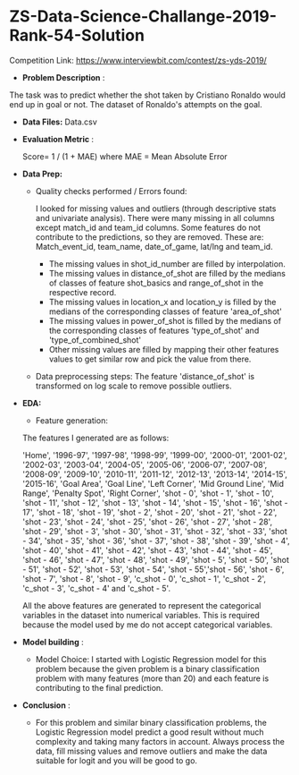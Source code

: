 # ZS-Data-Science-Challange-2019-Rank-54-Solution
Competition Link: https://www.interviewbit.com/contest/zs-yds-2019/

- **Problem Description** :

The task was to predict whether the shot taken by Cristiano Ronaldo would end up in goal or not. The dataset of Ronaldo&#39;s attempts on the goal.

- **Data Files:** Data.csv

- **Evaluation Metric** :

  Score= 1 / (1 + MAE) where MAE = Mean Absolute Error

- **Data Prep:**
  - Quality checks performed / Errors found:

    I looked for missing values and outliers (through descriptive stats and univariate analysis). There were many missing in all columns except match\_id and team\_id columns. Some features do not contribute to the predictions, so they are removed. These are: Match\_event\_id, team\_name, date\_of\_game, lat/lng and team\_id.
    
    - The missing values in shot\_id\_number are filled by interpolation.
    - The missing values in distance\_of\_shot are filled by the medians of classes of feature  shot\_basics and range\_of\_shot in the respective record.
    - The missing values in location\_x and location\_y is filled by the medians of the corresponding classes of feature &#39;area\_of\_shot&#39;
    - The missing values in  power\_of\_shot is filled by the medians of the corresponding classes of features &#39;type\_of\_shot&#39; and &#39;type\_of\_combined\_shot&#39;
    - Other missing values are filled by mapping their other features values to get similar row and pick the value from there.
  
  - Data preprocessing steps:
    The feature &#39;distance\_of\_shot&#39; is transformed on log scale to remove possible outliers.

- **EDA:**
  - Feature generation:

  The features I generated are as follows:

  &#39;Home&#39;, &#39;1996-97&#39;, &#39;1997-98&#39;, &#39;1998-99&#39;, &#39;1999-00&#39;, &#39;2000-01&#39;, &#39;2001-02&#39;, &#39;2002-03&#39;,  &#39;2003-04&#39;, &#39;2004-05&#39;, &#39;2005-06&#39;, &#39;2006-07&#39;, &#39;2007-08&#39;, &#39;2008-09&#39;, &#39;2009-10&#39;, &#39;2010-11&#39;, &#39;2011-12&#39;, &#39;2012-13&#39;, &#39;2013-14&#39;, &#39;2014-15&#39;, &#39;2015-16&#39;, &#39;Goal Area&#39;, &#39;Goal Line&#39;, &#39;Left Corner&#39;, &#39;Mid Ground Line&#39;, &#39;Mid Range&#39;, &#39;Penalty Spot&#39;, &#39;Right Corner&#39;, &#39;shot - 0&#39;, &#39;shot - 1&#39;, &#39;shot - 10&#39;, &#39;shot - 11&#39;, &#39;shot - 12&#39;, &#39;shot - 13&#39;, &#39;shot - 14&#39;, &#39;shot - 15&#39;, &#39;shot - 16&#39;, &#39;shot - 17&#39;, &#39;shot - 18&#39;, &#39;shot - 19&#39;, &#39;shot - 2&#39;, &#39;shot - 20&#39;, &#39;shot - 21&#39;, &#39;shot - 22&#39;, &#39;shot - 23&#39;, &#39;shot - 24&#39;, &#39;shot - 25&#39;, &#39;shot - 26&#39;, &#39;shot - 27&#39;, &#39;shot - 28&#39;, &#39;shot - 29&#39;, &#39;shot - 3&#39;, &#39;shot - 30&#39;, &#39;shot - 31&#39;, &#39;shot - 32&#39;, &#39;shot - 33&#39;, &#39;shot - 34&#39;, &#39;shot - 35&#39;, &#39;shot - 36&#39;, &#39;shot - 37&#39;, &#39;shot - 38&#39;, &#39;shot - 39&#39;, &#39;shot - 4&#39;, &#39;shot - 40&#39;, &#39;shot - 41&#39;, &#39;shot - 42&#39;, &#39;shot - 43&#39;, &#39;shot - 44&#39;, &#39;shot - 45&#39;, &#39;shot - 46&#39;, &#39;shot - 47&#39;, &#39;shot - 48&#39;, &#39;shot - 49&#39;, &#39;shot - 5&#39;, &#39;shot - 50&#39;, &#39;shot - 51&#39;, &#39;shot - 52&#39;, &#39;shot - 53&#39;, &#39;shot - 54&#39;, &#39;shot - 55&#39;,&#39;shot - 56&#39;, &#39;shot - 6&#39;, &#39;shot - 7&#39;, &#39;shot - 8&#39;, &#39;shot - 9&#39;, &#39;c\_shot - 0&#39;, &#39;c\_shot - 1&#39;, &#39;c\_shot - 2&#39;, &#39;c\_shot - 3&#39;, &#39;c\_shot - 4&#39; and &#39;c\_shot - 5&#39;.

  All the above features are generated to represent the categorical variables in the dataset into numerical variables. This is required because the model used by me do not accept categorical variables.

- **Model building** :
  - Model Choice: I started with Logistic Regression model for this problem because the given problem is a binary classification problem with many features (more than 20) and each feature is contributing to the final prediction.

- **Conclusion** :
  - For this problem and similar binary classification problems, the Logistic Regression model predict a good result without much complexity and taking many factors in account. Always process the data, fill missing values and remove outliers and make the data suitable for logit and you will be good to go.
